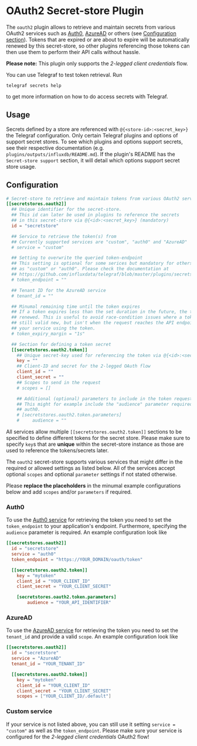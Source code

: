 # OAuth2 Secret-store Plugin

The `oauth2` plugin allows to retrieve and maintain secrets from various OAuth2
services such as [Auth0][auth0], [AzureAD][azuread] or others (see
[Configuration section](#configuration)).
Tokens that are expired or are about to expire will be automatically renewed
by this secret-store, so other plugins referencing those tokens can then use
them to perform their API calls without hassle.

**Please note:** This plugin only supports the *2-legged client credentials*
flow.

You can use Telegraf to test token retrieval. Run

```shell
telegraf secrets help
```

to get more information on how to do access secrets with Telegraf.

## Usage <!-- @/docs/includes/secret_usage.md -->

Secrets defined by a store are referenced with `@{<store-id>:<secret_key>}`
the Telegraf configuration. Only certain Telegraf plugins and options of
support secret stores. To see which plugins and options support
secrets, see their respective documentation (e.g.
`plugins/outputs/influxdb/README.md`). If the plugin's README has the
`Secret-store support` section, it will detail which options support secret
store usage.

## Configuration

```toml @sample.conf
# Secret-store to retrieve and maintain tokens from various OAuth2 services
[[secretstores.oauth2]]
  ## Unique identifier for the secret-store.
  ## This id can later be used in plugins to reference the secrets
  ## in this secret-store via @{<id>:<secret_key>} (mandatory)
  id = "secretstore"

  ## Service to retrieve the token(s) from
  ## Currently supported services are "custom", "auth0" and "AzureAD"
  # service = "custom"

  ## Setting to overwrite the queried token-endpoint
  ## This setting is optional for some serices but mandatory for others such
  ## as "custom" or "auth0". Please check the documentation at
  ## https://github.com/influxdata/telegraf/blob/master/plugins/secretstores/oauth2/README.md
  # token_endpoint = ""

  ## Tenant ID for the AzureAD service
  # tenant_id = ""

  ## Minumal remaining time until the token expires
  ## If a token expires less than the set duration in the future, the token is
  ## renewed. This is useful to avoid race-condition issues where a token is
  ## still valid new, but isn't when the request reaches the API endpoint of
  ## your service using the token.
  # token_expiry_margin = "1s"

  ## Section for defining a token secret
  [[secretstores.oauth2.token]]
    ## Unique secret-key used for referencing the token via @{<id>:<secret_key>}
    key = ""
    ## Client-ID and secret for the 2-legged OAuth flow
    client_id = ""
    client_secret = ""
    ## Scopes to send in the request
    # scopes = []

    ## Additional (optional) parameters to include in the token request
    ## This might for example include the "audience" parameter required for
    ## auth0.
    # [secretstores.oauth2.token.parameters]
    #     audience = ""
```

All services allow multiple `[[secretstores.oauth2.token]]` sections to be
specified to define different tokens for the secret store. Please make sure to
specify `key`s that are **unique** within the secret-store instance as those
are used to reference the tokens/secrets later.

The `oauth2` secret-store supports various services that might differ in the
required or allowed settings as listed below. All of the services accept
optional `scopes` and optional `parameter` settings if not stated otherwise.

Please **replace the placeholders** in the minumal example configurations below
and add `scopes` and/or `parameters` if required.

### Auth0

To use the [Auth0 service][auth0] for retrieving the token you need to set the
`token_endpoint` to your application's endpoint. Furthermore, specifying the
`audience` parameter is required. An example configuration look like

```toml
[[secretstores.oauth2]]
  id = "secretstore"
  service = "auth0"
  token_endpoint = "https://YOUR_DOMAIN/oauth/token"

  [[secretstores.oauth2.token]]
    key = "mytoken"
    client_id = "YOUR_CLIENT_ID"
    client_secret = "YOUR_CLIENT_SECRET"

    [secretstores.oauth2.token.parameters]
        audience = "YOUR_API_IDENTIFIER"
```

### AzureAD

To use the [AzureAD service][azuread] for retrieving the token you need to set
the `tenant_id` and provide a valid `scope`. An example configuration look like

```toml
[[secretstores.oauth2]]
  id = "secretstore"
  service = "AzureAD"
  tenant_id = "YOUR_TENANT_ID"

  [[secretstores.oauth2.token]]
    key = "mytoken"
    client_id = "YOUR_CLIENT_ID"
    client_secret = "YOUR_CLIENT_SECRET"
    scopes = ["YOUR_CLIENT_ID/.default"]
```

### Custom service

If your service is not listed above, you can still use it setting
`service = "custom"` as well as the `token_endpoint`. Please make sure your
service is configured for the *2-legged client credentials* OAuth2 flow!

[auth0]: https://auth0.com
[azuread]: https://azure.microsoft.com/de-de/products/active-directory
